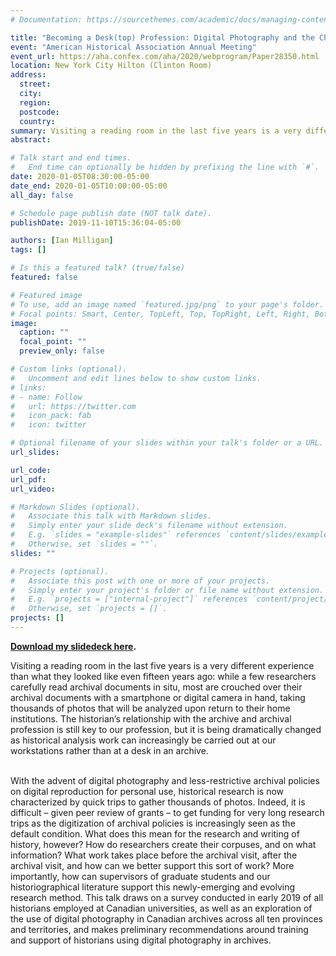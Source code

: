 ```yaml
---
# Documentation: https://sourcethemes.com/academic/docs/managing-content/

title: "Becoming a Desk(top) Profession: Digital Photography and the Changing Landscape of Archival Research"
event: "American Historical Association Annual Meeting"
event_url: https://aha.confex.com/aha/2020/webprogram/Paper28350.html
location: New York City Hilton (Clinton Room)
address:
  street:
  city:
  region:
  postcode:
  country:
summary: Visiting a reading room in the last five years is a very different experience than what they looked like even fifteen years ago. While a few researchers carefully read archival documents in situ, most are crouched over their archival documents with a smartphone or digital camera in hand, taking thousands of photos that will be analyzed upon return to their home institutions. The historian’s relationship with the archive and archival profession is still key to our profession, but it is being dramatically changed as historical analysis work can increasingly be carried out at our workstations rather than at a desk in an archive.
abstract: 

# Talk start and end times.
#   End time can optionally be hidden by prefixing the line with `#`.
date: 2020-01-05T08:30:00-05:00
date_end: 2020-01-05T10:00:00-05:00
all_day: false

# Schedule page publish date (NOT talk date).
publishDate: 2019-11-10T15:36:04-05:00

authors: [Ian Milligan]
tags: []

# Is this a featured talk? (true/false)
featured: false

# Featured image
# To use, add an image named `featured.jpg/png` to your page's folder. 
# Focal points: Smart, Center, TopLeft, Top, TopRight, Left, Right, BottomLeft, Bottom, BottomRight.
image:
  caption: ""
  focal_point: ""
  preview_only: false

# Custom links (optional).
#   Uncomment and edit lines below to show custom links.
# links:
# - name: Follow
#   url: https://twitter.com
#   icon_pack: fab
#   icon: twitter

# Optional filename of your slides within your talk's folder or a URL.
url_slides:

url_code:
url_pdf:
url_video:

# Markdown Slides (optional).
#   Associate this talk with Markdown slides.
#   Simply enter your slide deck's filename without extension.
#   E.g. `slides = "example-slides"` references `content/slides/example-slides.md`.
#   Otherwise, set `slides = ""`.
slides: ""

# Projects (optional).
#   Associate this post with one or more of your projects.
#   Simply enter your project's folder or file name without extension.
#   E.g. `projects = ["internal-project"]` references `content/project/deep-learning/index.md`.
#   Otherwise, set `projects = []`.
projects: []
---
```


**[Download my slidedeck here](https://docs.google.com/presentation/d/1zLOTxijUgQhPy_xxKtuWBTpwdoDoRxoxNyXvMyHAFt8/edit?usp=sharing).**

Visiting a reading room in the last five years is a very different experience than what they looked like even fifteen years ago: while a few researchers carefully read archival documents in situ, most are crouched over their archival documents with a smartphone or digital camera in hand, taking thousands of photos that will be analyzed upon return to their home institutions. The historian’s relationship with the archive and archival profession is still key to our profession, but it is being dramatically changed as historical analysis work can increasingly be carried out at our workstations rather than at a desk in an archive.<br><br>

With the advent of digital photography and less-restrictive archival policies on digital reproduction for personal use, historical research is now characterized by quick trips to gather thousands of photos. Indeed, it is difficult – given peer review of grants – to get funding for very long research trips as the digitization of archival policies is increasingly seen as the default condition. What does this mean for the research and writing of history, however? How do researchers create their corpuses, and on what information? What work takes place before the archival visit, after the archival visit, and how can we better support this sort of work? More importantly, how can supervisors of graduate students and our historiographical literature support this newly-emerging and evolving research method. This talk draws on a survey conducted in early 2019 of all historians employed at Canadian universities, as well as an exploration of the use of digital photography in Canadian archives across all ten provinces and territories, and makes preliminary recommendations around training and support of historians using digital photography in archives.

